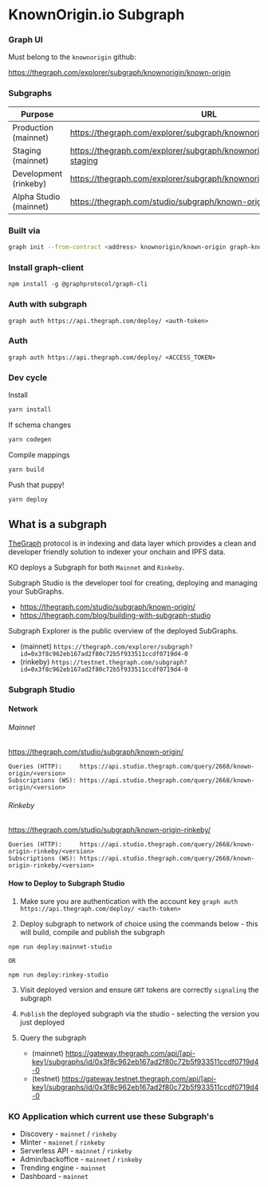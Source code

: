 # KnownOrigin.io Subgraph

### Graph UI

Must belong to the `knownorigin` github:

https://thegraph.com/explorer/subgraph/knownorigin/known-origin

### Subgraphs

| Purpose | URL |
|---|---|
| Production (mainnet) | https://thegraph.com/explorer/subgraph/knownorigin/known-origin ||
| Staging (mainnet) | https://thegraph.com/explorer/subgraph/knownorigin/known-origin-staging ||
| Development (rinkeby) | https://thegraph.com/explorer/subgraph/knownorigin/knownoriginrinkeby ||
| Alpha Studio (mainnet) | https://thegraph.com/studio/subgraph/known-origin |

### Built via

```bash
graph init --from-contract <address> knownorigin/known-origin graph-known-origin
```

### Install graph-client

`npm install -g @graphprotocol/graph-cli`

### Auth with subgraph

`graph auth https://api.thegraph.com/deploy/ <auth-token>`

### Auth

`graph auth https://api.thegraph.com/deploy/ <ACCESS_TOKEN>`

### Dev cycle

Install

```bash
yarn install
```

If schema changes

```bash
yarn codegen
```

Compile mappings

```bash
yarn build
```

Push that puppy!

```bash
yarn deploy
```

## What is a subgraph

[TheGraph](https://thegraph.com/) protocol is in indexing and data layer which provides a clean and developer friendly
solution to indexer your onchain and IPFS data.

KO deploys a Subgraph for both `Mainnet` and `Rinkeby`.

Subgraph Studio is the developer tool for creating, deploying and managing your SubGraphs.

- https://thegraph.com/studio/subgraph/known-origin/
- https://thegraph.com/blog/building-with-subgraph-studio

Subgraph Explorer is the public overview of the deployed SubGraphs.

- (mainnet) `https://thegraph.com/explorer/subgraph?id=0x3f8c962eb167ad2f80c72b5f933511ccdf0719d4-0`
- (rinkeby) `https://testnet.thegraph.com/subgraph?id=0x3f8c962eb167ad2f80c72b5f933511ccdf0719d4-0`

### Subgraph Studio

#### Network

###### Mainnet

https://thegraph.com/studio/subgraph/known-origin/

```
Queries (HTTP):     https://api.studio.thegraph.com/query/2668/known-origin/<version>
Subscriptions (WS): https://api.studio.thegraph.com/query/2668/known-origin/<version>
```

###### Rinkeby

https://thegraph.com/studio/subgraph/known-origin-rinkeby/

```
Queries (HTTP):     https://api.studio.thegraph.com/query/2668/known-origin-rinkeby/<version>
Subscriptions (WS): https://api.studio.thegraph.com/query/2668/known-origin-rinkeby/<version>
```

#### How to Deploy to Subgraph Studio

1. Make sure you are authentication with the account key `graph auth https://api.thegraph.com/deploy/ <auth-token>`

2. Deploy subgraph to network of choice using the commands below - this will build, compile and publish the subgraph

```
npm run deploy:mainnet-studio

OR

npm run deploy:rinkey-studio
```

3. Visit deployed version and ensure `GRT` tokens are correctly `signaling` the subgraph

4. `Publish` the deployed subgraph via the studio - selecting the version you just deployed

5. Query the subgraph
    - (mainnet) https://gateway.thegraph.com/api/[api-key]/subgraphs/id/0x3f8c962eb167ad2f80c72b5f933511ccdf0719d4-0
    - (testnet) https://gateway.testnet.thegraph.com/api/[api-key]/subgraphs/id/0x3f8c962eb167ad2f80c72b5f933511ccdf0719d4-0

### KO Application which current use these Subgraph's

* Discovery - `mainnet` / `rinkeby`
* Minter - `mainnet` / `rinkeby`
* Serverless API - `mainnet` / `rinkeby`
* Admin/backoffice - `mainnet` / `rinkeby`
* Trending engine - `mainnet`
* Dashboard - `mainnet`
